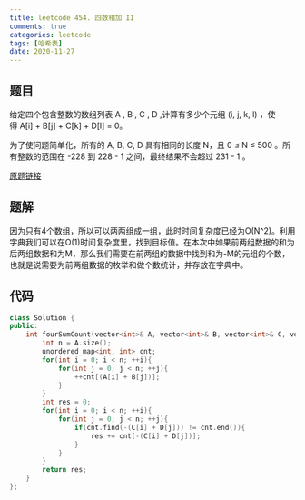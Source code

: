 ```yaml
---
title: leetcode 454. 四数相加 II
comments: true
categories: leetcode
tags: [哈希表]
date: 2020-11-27
---
```


## 题目
给定四个包含整数的数组列表 A , B , C , D ,计算有多少个元组 (i, j, k, l) ，使得 A[i] + B[j] + C[k] + D[l] = 0。

为了使问题简单化，所有的 A, B, C, D 具有相同的长度 N，且 0 ≤ N ≤ 500 。所有整数的范围在 -228 到 228 - 1 之间，最终结果不会超过 231 - 1 。

[原题链接](https://leetcode-cn.com/problems/4sum-ii/)
## 题解
因为只有4个数组，所以可以两两组成一组，此时时间复杂度已经为O(N^2)。利用字典我们可以在O(1)时间复杂度里，找到目标值。在本次中如果前两组数据的和为后两组数据和为M，那么我们需要在前两组的数据中找到和为-M的元组的个数，也就是说需要为前两组数据的枚举和做个数统计，并存放在字典中。
## 代码
```cpp 
class Solution {
public:
    int fourSumCount(vector<int>& A, vector<int>& B, vector<int>& C, vector<int>& D) {
        int n = A.size();
        unordered_map<int, int> cnt;
        for(int i = 0; i < n; ++i){
            for(int j = 0; j < n; ++j){
                ++cnt[(A[i] + B[j])];
            }
        }
        int res = 0;
        for(int i = 0; i < n; ++i){
            for(int j = 0; j < n; ++j){
                if(cnt.find(-(C[i] + D[j])) != cnt.end()){
                    res += cnt[-(C[i] + D[j])];
                }
            }
        }
        return res;
    }
};
```